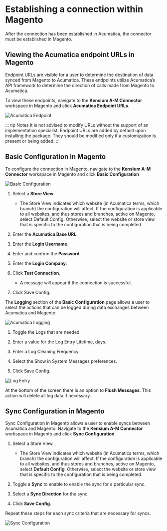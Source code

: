 # Establishing a connection within Magento

After the connection has been established in Acumatica, the connector must be established in Magento.

## Viewing the Acumatica endpoint URLs in Magento 

Endpoint URLs are visible for a user to determine the destination of data synced from Magento to Acumatica. These endpoints utilize Acumatica’s API framework to determine the direction of calls made from Magento to Acumatica.

To view these endpoints, navigate to the **Kensium A-M Connector** workspace in Magento and click **Acumatica Endpoint URLs**.

![Acumatica Endpoint](/acumatica-endpoint.png)

::: tip Notes
It is not advised to modify URLs without the support of an implementation specialist. Endpoint URLs are added by default upon installing the package. They should be modified only if a customization is present or being added.
:::

## Basic Configuration in Magento

To configure the connection in Magento, navigate to the **Kensium A-M Connector** workspace in Magento and click **Basic Configuration**

![Basic Configuration](/basic-configuration.png)

1. Select a **Store View**
	- The Store View indicates which website (in Acumatica terms, which branch) the configuration will affect. If the configuration is applicable to all websites, and thus stores and branches, active on Magento, select Default Config. Otherwise, select the website or store view that is specific to the configuration that is being completed.

2. Enter the **Acumatica Base URL**.

3. Enter the **Login Username**.

4. Enter and confirm the **Password**.

5. Enter the **Login Company**.

6. Click **Test Connection**.
	- A message will appear if the connection is successful.

7. Click Save Config.

The **Logging** section of the **Basic Configuration** page allows a user to select the actions that can be logged during data exchanges between Acumatica and Magento.

![Acumatica Logging](/acumatica-logging.png)

1. Toggle the Logs that are needed.

2. Enter a value for the Log Entry Lifetime, days.

3. Enter a Log Cleaning Frequency.

4. Select the Show in System Messages preferences.

5. Click Save Config.

![Log Entry](/log-entry.png)

At the bottom of the screen there is an option to **Flush Messages**. This action will delete all log data if necessary.

## Sync Configuration in Magento

Sync Configuration in Magento allows a user to enable syncs between Acumatica and Magento. Navigate to the **Kensium A-M Connector** workspace in Magento and click **Sync Configuration**.

1. Select a Store View.
	- The Store View indicates which website (in Acumatica terms, which branch) the configuration will affect. If the configuration is applicable to all websites, and thus stores and branches, active on Magento, select **Default Config**. Otherwise, select the website or store view that is specific to the configuration that is being completed.

2. Toggle a **Sync** to enable to enable the sync for a particular sync.
3. Select a **Sync Direction** for the sync.
4. Click **Save Config**.

Repeat these steps for each sync criteria that are necessary for syncs.

![Sync Configuration](/sync-configuration.png)


